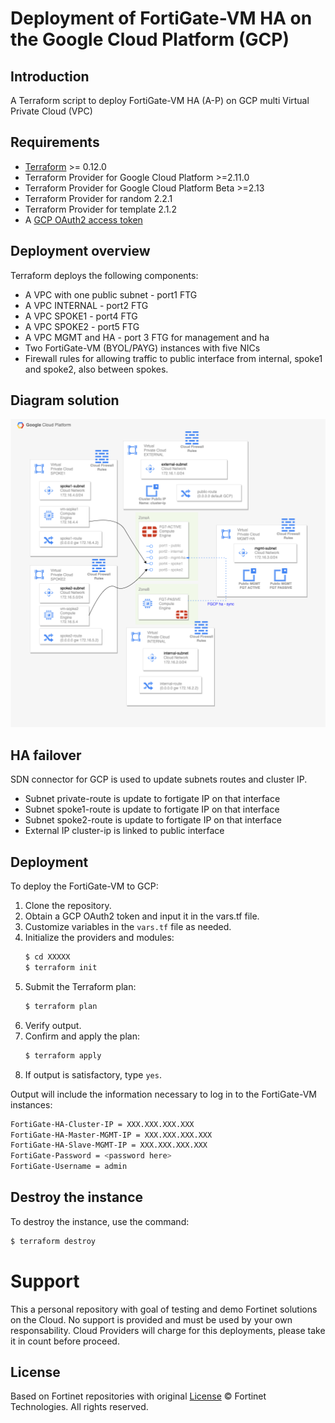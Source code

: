 # Deployment of FortiGate-VM HA on the Google Cloud Platform (GCP)
## Introduction
A Terraform script to deploy FortiGate-VM HA (A-P) on GCP multi Virtual Private Cloud (VPC)

## Requirements
* [Terraform](https://learn.hashicorp.com/terraform/getting-started/install.html) >= 0.12.0
* Terraform Provider for Google Cloud Platform >=2.11.0
* Terraform Provider for Google Cloud Platform Beta >=2.13
* Terraform Provider for random 2.2.1
* Terraform Provider for template 2.1.2
* A [GCP OAuth2 access token](https://developers.google.com/identity/protocols/OAuth2)

## Deployment overview
Terraform deploys the following components:
   - A VPC with one public subnet - port1 FTG
   - A VPC INTERNAL - port2 FTG
   - A VPC SPOKE1 - port4 FTG
   - A VPC SPOKE2 - port5 FTG
   - A VPC MGMT and HA - port 3 FTG for management and ha
   - Two FortiGate-VM (BYOL/PAYG) instances with five NICs
   - Firewall rules for allowing traffic to public interface from internal, spoke1 and spoke2, also between spokes.

## Diagram solution

![FortiGate reference architecture overview](images/Schema-FGT-HA-multi-vpc.png)

## HA failover
SDN connector for GCP is used to update subnets routes and cluster IP.
   - Subnet private-route is update to fortigate IP on that interface
   - Subnet spoke1-route is update to fortigate IP on that interface
   - Subnet spoke2-route is update to fortigate IP on that interface
   - External IP cluster-ip is linked to public interface

## Deployment
To deploy the FortiGate-VM to GCP:
1. Clone the repository.
2. Obtain a GCP OAuth2 token and input it in the vars.tf file.
3. Customize variables in the `vars.tf` file as needed.
4. Initialize the providers and modules:
   ```sh
   $ cd XXXXX
   $ terraform init
    ```
5. Submit the Terraform plan:
   ```sh
   $ terraform plan
   ```
6. Verify output.
7. Confirm and apply the plan:
   ```sh
   $ terraform apply
   ```
8. If output is satisfactory, type `yes`.

Output will include the information necessary to log in to the FortiGate-VM instances:
```sh
FortiGate-HA-Cluster-IP = XXX.XXX.XXX.XXX
FortiGate-HA-Master-MGMT-IP = XXX.XXX.XXX.XXX
FortiGate-HA-Slave-MGMT-IP = XXX.XXX.XXX.XXX
FortiGate-Password = <password here>
FortiGate-Username = admin
```

## Destroy the instance
To destroy the instance, use the command:
```sh
$ terraform destroy
```

# Support
This a personal repository with goal of testing and demo Fortinet solutions on the Cloud. No support is provided and must be used by your own responsability. Cloud Providers will charge for this deployments, please take it in count before proceed.

## License
Based on Fortinet repositories with original [License](https://github.com/fortinet/fortigate-terraform-deploy/blob/master/LICENSE) © Fortinet Technologies. All rights reserved.